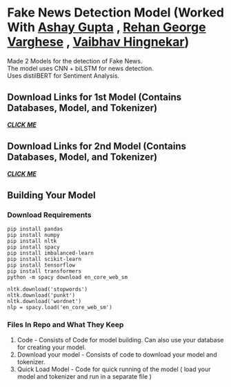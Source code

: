 # Fake News Detection Model (Worked With [Ashay Gupta](https://github.com/ashay1311) , [Rehan George Varghese](https://github.com/Rehangv) , [Vaibhav Hingnekar](https://github.com/vaibhavh27))
Made 2 Models for the detection of Fake News.  
The model uses CNN + biLSTM for news detection.  
Uses distilBERT for Sentiment Analysis.
## Download Links for 1st Model (Contains Databases, Model, and Tokenizer)
***[CLICK ME](https://drive.google.com/drive/folders/189UjfsBH5Ur6fOx6Q4VChhIJ3O4lQ-bf?usp=sharing)***
## Download Links for 2nd Model (Contains Databases, Model, and Tokenizer)
***[CLICK ME](https://drive.google.com/drive/folders/1Czjijig-OMXdrBfXNBii2d13Wfs3KmUh?usp=sharing)***

## Building Your Model
### Download Requirements
```
pip install pandas
pip install numpy
pip install nltk
pip install spacy
pip install imbalanced-learn
pip install scikit-learn
pip install tensorflow
pip install transformers
python -m spacy download en_core_web_sm
```
```
nltk.download('stopwords')
nltk.download('punkt')
nltk.download('wordnet')
nlp = spacy.load('en_core_web_sm')
```
### Files In Repo and What They Keep
1. Code - Consists of Code for model building. Can also use your database for creating your model.
2. Download your model - Consists of code to download your model and tokenizer.
3. Quick Load Model - Code for quick running of the model ( load your model and tokenizer and run in a separate file )
